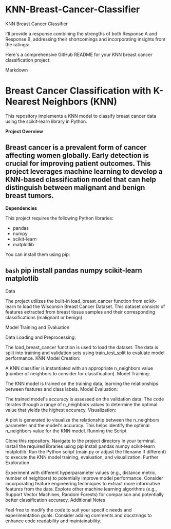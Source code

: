 # KNN-Breast-Cancer-Classifier
KNN Breast Cancer Classifier

I'll provide a response combining the strengths of both Response A and Response B, addressing their shortcomings and incorporating insights from the ratings:

Here's a comprehensive GitHub README for your KNN breast cancer classification project:

Markdown

# Breast Cancer Classification with K-Nearest Neighbors (KNN)

This repository implements a KNN model to classify breast cancer data using the scikit-learn library in Python.

**Project Overview**

Breast cancer is a prevalent form of cancer affecting women globally. Early detection is crucial for improving patient outcomes. This project leverages machine learning to develop a KNN-based classification model that can help distinguish between malignant and benign breast tumors.
------------------------------------------------------------------------------------------------------------------------------------------------------
**Dependencies**

This project requires the following Python libraries:

- pandas
- numpy
- scikit-learn
- matplotlib

You can install them using pip:

```bash```
pip install pandas numpy scikit-learn matplotlib
------------------------------------------------------------------------------------------------------------------------------------------------------


Data

The project utilizes the built-in load_breast_cancer function from scikit-learn to load the Wisconsin Breast Cancer Dataset. This dataset consists of features extracted from breast tissue samples and their corresponding classifications (malignant or benign).

Model Training and Evaluation

Data Loading and Preprocessing:

The load_breast_cancer function is used to load the dataset.
The data is split into training and validation sets using train_test_split to evaluate model performance.
KNN Model Creation:

A KNN classifier is instantiated with an appropriate n_neighbors value (number of neighbors to consider for classification).
Model Training:

The KNN model is trained on the training data, learning the relationships between features and class labels.
Model Evaluation:

The trained model's accuracy is assessed on the validation data.
The code iterates through a range of n_neighbors values to determine the optimal value that yields the highest accuracy.
Visualization:

A plot is generated to visualize the relationship between the n_neighbors parameter and the model's accuracy. This helps identify the optimal n_neighbors value for the KNN model.
Running the Script

Clone this repository.
Navigate to the project directory in your terminal.
Install the required libraries using pip install pandas numpy scikit-learn matplotlib.
Run the Python script (main.py or adjust the filename if different) to execute the KNN model training, evaluation, and visualization.
Further Exploration

Experiment with different hyperparameter values (e.g., distance metric, number of neighbors) to potentially improve model performance.
Consider incorporating feature engineering techniques to extract more informative features from the data.
Explore other machine learning algorithms (e.g., Support Vector Machines, Random Forests) for comparison and potentially better classification accuracy.
Additional Notes

Feel free to modify the code to suit your specific needs and experimentation goals.
Consider adding comments and docstrings to enhance code readability and maintainability.
